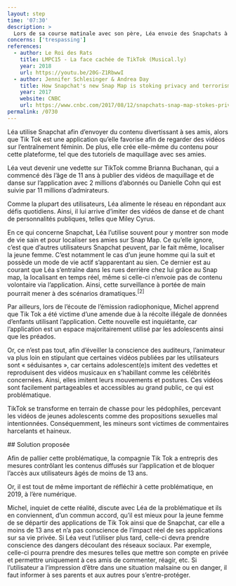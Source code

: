 ```yaml
---
layout: step
time: '07:30'
description: >
  Lors de sa course matinale avec son père, Léa envoie des Snapchats à ses amies, alors que Michel écoute des nouvelles via l’application de 98,5 FM. Les animateurs radio abordent les problématiques entourant certaines applications populaires telles que Snapchat et Tiktok. Michel demeure attentif à l’information transmise à leur sujet, car Léa consomme et crée du contenu disponible sur ces deux plateformes. 
concerns: ['trespassing']
references:
  - author: Le Roi des Rats 
    title: LMPC15 - La face cachée de TikTok (Musical.ly)
    year: 2018
    url: https://youtu.be/20G-Z1RbwwI
  - author: Jennifer Schlesinger & Andrea Day
    title: How Snapchat's new Snap Map is stoking privacy and terrorism fears
    year: 2017
    website: CNBC
    url: https://www.cnbc.com/2017/08/12/snapchats-snap-map-stokes-privacy-fears.html
permalink: /0730
---
```


Léa utilise Snapchat afin d’envoyer du contenu divertissant à ses amis, alors que Tik Tok est une application qu’elle favorise afin de regarder des vidéos sur l’entraînement féminin. De plus, elle crée elle-même du contenu pour cette plateforme, tel que des tutoriels de maquillage avec ses amies. 

Léa veut devenir une vedette sur TikTok comme Brianna Buchanan, qui a commencé dès l’âge de 11 ans à publier des vidéos de maquillage et de danse sur l’application avec 2 millions d’abonnés ou Danielle Cohn qui est suivie par 11 millions d’admirateurs. 

Comme la plupart des utilisateurs, Léa alimente le réseau en répondant aux défis quotidiens. Ainsi, il lui arrive d’imiter des vidéos de danse et de chant de personnalités publiques, telles que Miley Cyrus. 

En ce qui concerne Snapchat, Léa l’utilise souvent pour y montrer son mode de vie sain et pour localiser ses amies sur Snap Map. Ce qu’elle ignore, c’est que d’autres utilisateurs Snapchat peuvent, par le fait même, localiser la jeune femme. C’est notamment le cas d’un jeune homme qui la suit et possède un mode de vie actif s’apparentant au sien. Ce dernier est au courant que Léa s’entraîne dans les rues derrière chez lui grâce au Snap map, la localisant en temps réel, même si celle-ci n’envoie pas de contenu volontaire via l’application. Ainsi, cette surveillance à portée de main pourrait mener à des scénarios dramatiques.<sup>[2]</sup>

Par ailleurs, lors de l’écoute de l’émission radiophonique, Michel apprend que Tik Tok a été victime d’une amende due à la récolte illégale de données d’enfants utilisant l’application. Cette nouvelle est inquiétante, car l’application est un espace majoritairement utilisé par les adolescents ainsi que les préados. 

Or, ce n’est pas tout, afin d’éveiller la conscience des auditeurs, l’animateur va plus loin en stipulant que certaines vidéos publiées par les utilisateurs sont « séduisantes », car certains adolescent(e)s imitent des vedettes et reproduisent des vidéos musicaux en s’habillant comme les célébrités concernées. Ainsi, elles imitent leurs mouvements et postures. Ces vidéos sont facilement partageables et accessibles au grand public, ce qui est problématique.

TikTok se transforme en terrain de chasse pour les pédophiles, percevant les vidéos de jeunes adolescents comme des propositions sexuelles mal intentionnées. Conséquemment, les mineurs sont victimes de commentaires harcelants et haineux. 

<div class="solution" markdown="1">
## Solution proposée

Afin de pallier cette problématique, la compagnie Tik Tok a entrepris des mesures contrôlant les contenus diffusés sur l’application et de bloquer l’accès aux utilisateurs âgés de moins de 13 ans. 

Or, il est tout de même important de réfléchir à cette problématique, en 2019, à l’ère numérique. 

Michel, inquiet de cette réalité, discute avec Léa de la problématique et ils en conviennent, d’un commun accord, qu’il est mieux pour la jeune femme de se départir des applications de Tik Tok ainsi que de Snapchat, car elle a moins de 13 ans et n’a pas conscience de l’impact réel de ses applications sur sa vie privée. Si Léa veut l’utiliser plus tard, celle-ci devra prendre conscience des dangers découlant des réseaux sociaux. Par exemple, celle-ci pourra prendre des mesures telles que mettre son compte en privée et permettre uniquement à ces amis de commenter, réagir, etc. Si l’utilisateur a l’impression d’être dans une situation malsaine ou en danger, il faut informer à ses parents et aux autres pour s’entre-protéger.

</div>

